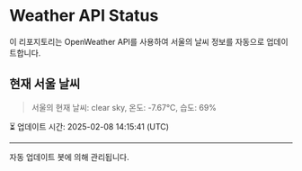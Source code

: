 
# Weather API Status

이 리포지토리는 OpenWeather API를 사용하여 서울의 날씨 정보를 자동으로 업데이트합니다.

## 현재 서울 날씨
> 서울의 현재 날씨: clear sky, 온도: -7.67°C, 습도: 69%

⏳ 업데이트 시간: 2025-02-08 14:15:41 (UTC)

---
자동 업데이트 봇에 의해 관리됩니다.
